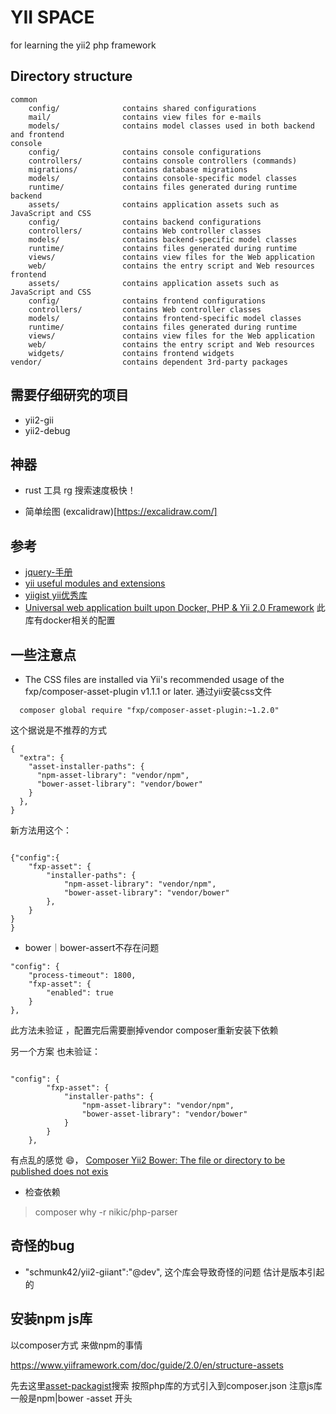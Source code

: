 # YII SPACE
 for learning the yii2 php framework
 
## Directory structure

```
common
    config/              contains shared configurations
    mail/                contains view files for e-mails
    models/              contains model classes used in both backend and frontend
console
    config/              contains console configurations
    controllers/         contains console controllers (commands)
    migrations/          contains database migrations
    models/              contains console-specific model classes
    runtime/             contains files generated during runtime
backend
    assets/              contains application assets such as JavaScript and CSS
    config/              contains backend configurations
    controllers/         contains Web controller classes
    models/              contains backend-specific model classes
    runtime/             contains files generated during runtime
    views/               contains view files for the Web application
    web/                 contains the entry script and Web resources
frontend
    assets/              contains application assets such as JavaScript and CSS
    config/              contains frontend configurations
    controllers/         contains Web controller classes
    models/              contains frontend-specific model classes
    runtime/             contains files generated during runtime
    views/               contains view files for the Web application
    web/                 contains the entry script and Web resources
    widgets/             contains frontend widgets
vendor/                  contains dependent 3rd-party packages
```

## 需要仔细研究的项目
* yii2-gii
* yii2-debug

## 神器

- rust 工具 rg  搜索速度极快！

- 简单绘图 (excalidraw)[https://excalidraw.com/]

## 参考

-  [jquery-手册](https://www.runoob.com/manual/jquery/)
- [yii useful modules and extensions](https://github.com/dmstr)
- [yiigist yii优秀库](https://yiigist.com/packages#!#%3Ftag=extension)
- [Universal web application built upon Docker, PHP & Yii 2.0 Framework](https://github.com/dmstr/phd5-app)
    此库有docker相关的配置     

## 一些注意点
- The CSS files are installed via Yii's recommended usage of the fxp/composer-asset-plugin v1.1.1 or later.
    通过yii安装css文件
~~~shell
  composer global require "fxp/composer-asset-plugin:~1.2.0"  
  ~~~

这个据说是不推荐的方式
~~~json5
{
  "extra": {
    "asset-installer-paths": {
      "npm-asset-library": "vendor/npm",
      "bower-asset-library": "vendor/bower"
    }
  },
}

~~~
新方法用这个：
~~~json5

{"config":{
    "fxp-asset": {
        "installer-paths": {
            "npm-asset-library": "vendor/npm",
            "bower-asset-library": "vendor/bower"
        },
    }
}
}
~~~

- bower｜bower-assert不存在问题
~~~
"config": {
    "process-timeout": 1800,
    "fxp-asset": {
        "enabled": true
    }
},
~~~
此方法未验证 ，配置完后需要删掉vendor composer重新安装下依赖

另一个方案 也未验证：
~~~

"config": {
        "fxp-asset": {
            "installer-paths": {
                "npm-asset-library": "vendor/npm",
                "bower-asset-library": "vendor/bower"
            }
        }
    },
~~~
有点乱的感觉 😄，
[Composer Yii2 Bower: The file or directory to be published does not exis](https://stackoverflow.com/questions/53116822/composer-yii2-bower-the-file-or-directory-to-be-published-does-not-exist-c-my)

- 检查依赖 
>  composer why -r nikic/php-parser


## 奇怪的bug

- "schmunk42/yii2-giiant":"@dev",  这个库会导致奇怪的问题 估计是版本引起的

## 安装npm js库
以composer方式 来做npm的事情

https://www.yiiframework.com/doc/guide/2.0/en/structure-assets

先去这里[asset-packagist](https://asset-packagist.org/)搜索 
按照php库的方式引入到composer.json  注意js库一般是npm|bower -asset 开头
